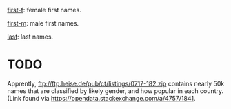 [first-f](https://raw.githubusercontent.com/ReneNyffenegger/wordlists.ch/master/data/names/first-f): female first names.

[first-m](https://raw.githubusercontent.com/ReneNyffenegger/wordlists.ch/master/data/names/first-m): male first names.

[last](https://raw.githubusercontent.com/ReneNyffenegger/wordlists.ch/master/data/names/last): last names.

# TODO

Apprently, ftp://ftp.heise.de/pub/ct/listings/0717-182.zip contains nearly 50k names that are classified
by likely gender, and how popular in each country. (Link found
via https://opendata.stackexchange.com/a/4757/1841.

